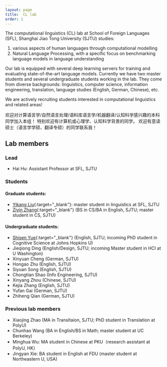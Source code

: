 ```yaml
---
layout: page
title:  CL lab
order: 1
---
```


The computational linguistics (CL) lab at School of Foreign Languages (SFL), Shanghai Jiao Tong University (SJTU)
studies:

1) various aspects of human languages through computational modelling 
2) Natural Language Processing, with a specific focus on benchmarking language models in language understanding

Our lab is equipped with several deep learning servers for training and evaluating state-of-the-art language models. Currently we have two master students and several undergraduate students working in the lab. They come from diverse backgrounds: linguistics, computer science, information engineering, translation, language studies (English, German, Chinese), etc.

We are actively recruiting students interested in computational linguistics and related areas!

欢迎对计算语言学/自然语言处理/语料库语言学/机器翻译/认知科学感兴趣的本科同学加入本组！ 特别欢迎有计算机或心理学、认知科学背景的同学。
欢迎有意读硕士（语言学学硕、翻译专硕）的同学联系我！


## Lab members 

### Lead

- Hai Hu: Assistant Professor at SFL, SJTU

### Students

#### Graduate students:
- [Yikang Liu](https://yikang0131.github.io){:target="_blank"}: master student in linguistics at SFL, SJTU 
- [Ziyin Zhang](https://geralt-targaryen.github.io/){:target="_blank"} (BS in CS/BA in English, SJTU; master student in CS, SJTU)

#### Undergraduate students:
- [Shisen Yue](https://shawn0918.github.io/){:target="_blank"} (English, SJTU; incoming PhD student in Cognitive Science at Johns Hopkins U)
- Jieqiong Ding (English/Design, SJTU; incoming Master student in HCI at U Washington)
- Xinyuan Cheng (German, SJTU)
- Hongao Zhu (English, SJTU)
- Siyuan Song (English, SJTU)
- Chongtian Shao (Info Engineering, SJTU)
- Xinyang Zhou (Chinese, SJTU)
- Kejia Zhang (English, SJTU)
- Yufan Gai (German, SJTU)
- Zhiheng Qian (German, SJTU)

### Previous lab members

- Xiaojing Zhao (MA in Transltaion, SJTU; PhD student in Translation at PolyU)
- Chunhao Wang (BA in English/BS in Math; master student at UC Berkeley)
- Minghua Wu: MA student in Chinese at PKU（research assistant at PolyU, HK）
- Jingyan Xie: BA student in English at FDU (master student at Northeastern U, USA)
